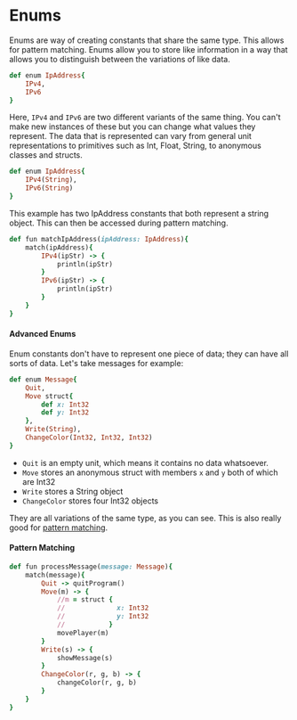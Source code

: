# Enums
Enums are way of creating constants that share the same type. This allows for pattern matching. Enums allow you to store like information in a way that allows you to distinguish between the variations of like data.
```ruby
def enum IpAddress{
    IPv4,
    IPv6
}
```
Here, `IPv4` and `IPv6` are two different variants of the same thing. You can't make new instances of these but you can change what values they represent. The data that is represented can vary from general unit representations to primitives such as Int, Float, String, to anonymous classes and structs.
```ruby
def enum IpAddress{
    IPv4(String),
    IPv6(String)
}
```
This example has two IpAddress constants that both represent a string object. This can then be accessed during pattern matching.
```ruby
def fun matchIpAddress(ipAddress: IpAddress){
    match(ipAddress){
        IPv4(ipStr) -> {
            println(ipStr)
        }
        IPv6(ipStr) -> {
            println(ipStr)
        }
    }
}
```

#### Advanced Enums
Enum constants don't have to represent one piece of data; they can have all sorts of data. Let's take messages for example:
```ruby
def enum Message{
    Quit,
    Move struct{
        def x: Int32
        def y: Int32
    },
    Write(String),
    ChangeColor(Int32, Int32, Int32)
}
```
* `Quit` is an empty unit, which means it contains no data whatsoever.
* `Move` stores an anonymous struct with members `x` and `y` both of which are Int32
* `Write` stores a String object
* `ChangeColor` stores four Int32 objects

They are all variations of the same type, as you can see. This is also really good for [pattern matching](CONTROL_FLOW.md#Pattern-Matching).

#### Pattern Matching
```ruby
def fun processMessage(message: Message){
    match(message){
        Quit -> quitProgram()
        Move(m) -> {
            //m = struct { 
            //             x: Int32 
            //             y: Int32
            //           }
            movePlayer(m)
        }
        Write(s) -> {
            showMessage(s)
        }
        ChangeColor(r, g, b) -> {
            changeColor(r, g, b)
        }
    }
}
```